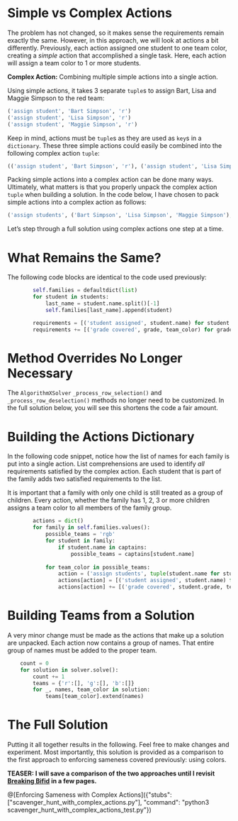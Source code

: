 # Simple vs Complex Actions

The problem has not changed, so it makes sense the requirements remain exactly the same. However, in this approach, we will look at actions a bit differently. Previously, each action assigned one student to one team color, creating a _simple_ action that accomplished a single task. Here, each action will assign a team color to 1 or more students.

__Complex Action:__ Combining multiple simple actions into a single action.

Using simple actions, it takes 3 separate `tuple`s to assign Bart, Lisa and Maggie Simpson to the red team:

```python
('assign student', 'Bart Simpson', 'r')
('assign student', 'Lisa Simpson', 'r')
('assign student', 'Maggie Simpson', 'r')
```

Keep in mind, actions must be `tuple`s as they are used as `key`s in a `dictionary`. These three simple actions could easily be combined into the following complex action `tuple`:

```python
(('assign student', 'Bart Simpson', 'r'), ('assign student', 'Lisa Simpson', 'r'), ('assign student', 'Maggie Simpson', 'r'))
```

Packing simple actions into a complex action can be done many ways. Ultimately, what matters is that you properly unpack the complex action `tuple` when building a solution. In the code below, I have chosen to pack simple actions into a complex action as follows:

```python
('assign students', ('Bart Simpson', 'Lisa Simpson', 'Maggie Simpson'), 'r')
```

Let’s step through a full solution using complex actions one step at a time.

# What Remains the Same?

The following code blocks are identical to the code used previously:

```python
        self.families = defaultdict(list)
        for student in students:
            last_name = student.name.split()[-1]
            self.families[last_name].append(student)
```

```python
        requirements = [('student assigned', student.name) for student in students]
        requirements += [('grade covered', grade, team_color) for grade in range(1, 7) for team_color in 'rgb']
```

# Method Overrides No Longer Necessary

The `AlgorithmXSolver` `_process_row_selection()` and `_process_row_deselection()` methods no longer need to be customized. In the full solution below, you will see this shortens the code a fair amount.

# Building the Actions Dictionary

In the following code snippet, notice how the list of names for each family is put into a single action. List comprehensions are used to identify _all_ requirements satisfied by the complex action.  Each student that is part of the family adds two satisfied requirements to the list.

It is important that a family with only one child is still treated as a group of children. Every action, whether the family has 1, 2, 3 or more children assigns a team color to all members of the family group.

```python
        actions = dict()
        for family in self.families.values():
            possible_teams = 'rgb'
            for student in family:
                if student.name in captains:
                    possible_teams = captains[student.name]
                    
            for team_color in possible_teams:
                action = ('assign students', tuple(student.name for student in family), team_color)
                actions[action] = [('student assigned', student.name) for student in family]
                actions[action] += [('grade covered', student.grade, team_color) for student in family]
```

# Building Teams from a Solution

A very minor change must be made as the actions that make up a solution are unpacked. Each action now contains a group of names. That entire group of names must be added to the proper team.

```python
    count = 0
    for solution in solver.solve():
        count += 1
        teams = {'r':[], 'g':[], 'b':[]}
        for _, names, team_color in solution:
            teams[team_color].extend(names)
```

# The Full Solution

Putting it all together results in the following. Feel free to make changes and experiment. Most importantly, this solution is provided as a comparison to the first approach to enforcing sameness covered previously: using colors.

__TEASER: I will save a comparison of the two approaches until I revisit [Breaking Bifid](breaking-bifid-revisited) in a few pages.__

@[Enforcing Sameness with Complex Actions]({"stubs": ["scavenger_hunt_with_complex_actions.py"], "command": "python3 scavenger_hunt_with_complex_actions_test.py"})

